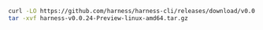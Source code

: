 ```bash
curl -LO https://github.com/harness/harness-cli/releases/download/v0.0.24-Preview/harness-v0.0.24-Preview-linux-amd64.tar.gz
tar -xvf harness-v0.0.24-Preview-linux-amd64.tar.gz
```

<!---
Non Scarf cURL
curl -LO https://github.com/harness/harness-cli/releases/download/v0.0.24-Preview/harness-v0.0.24-Preview-linux-amd64.tar.gz
-->

<!---
Scarf cURL
curl -LO harness.gateway.scarf.sh/v0.0.24-Preview/harness-v0.0.24-Preview-linux-amd64.tar.gz
-->
